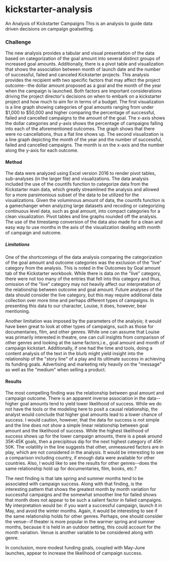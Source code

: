 # kickstarter-analysis
An Analysis of Kickstarter Campaigns 
This is an analysis to guide data driven decisions on campaign goalsetting.
### Challenge
The new analysis provides a tabular and visual presentation of the data based on categorization of the goal amount into several distinct groups of increased goal amounts.  Additionally, there is a pivot table and visualization that shows the association between month of launch date and the number of successful, failed and canceled Kickstarter projects.  This analysis provides the recipient with two specific factors that may affect the project outcome--the dollar amount proposed as a goal and the month of the year when the campaign is launched.  Both factors are important considerations driving the project director's decisions on when to embark on a kickstarter project and how much to aim for in terms of a budget.
The first visualization is a line graph showing categories of goal amounts ranging from under $1,000 to $50,000 and higher comparing the percentage of successful, failed and cancelled campaigns to the amount of the goal.  The x-axis shows the dollar categories and y-axis shows the percentage of campaigns falling into each of the aforementioned outcomes. The graph shows that there were no cancellations, thus a flat line shows up.
The second visualization is a line graph depicting the month of the year and the number of successful, failed and cancelled campaigns.  The month is on the x-axis and the number along the y-axis for each outcome.
#### Method
The data were analyzed using Excel version 2016 to render pivot tables, sub-analyses (in the larger file) and visualizations.  The data analysis included the use of the countifs function to categorize data from the Kickstarter main data, which greatly streamlined the analysis and allowed for a more parsimonious subset of the data to be utilized for the visualizations.  Given the voluminous amount of data, the countifs function is a gamechanger when analyzing large datasets and recoding or categorizing continuous level data, such as goal amount, into compact categories for a clean visualization.  Pivot tables and line graphs rounded off the analysis.  The use of the timestamp conversion of the data also made for a clean and easy way to use months in the axis of the visualization dealing with month of campaign and outcome.
##### Limitations
One of the shortcomings of the data analysis comparing the categorization of the goal amount and outcome categories was the exclusion of the "live" category from the analysis.  This is noted in the Outcomes by Goal amount tab of the Kickstarter workbook.  While there is data on the "live" category, there were not too many of the entries that fell into this category and thus, omission of the "live" category may not heavily affect our interpretation of the relationship between outcome and goal amount.  Future analyses of the data should consider the live category, but this may require additional data collection over more time and perhaps different types of campaigns.  In presenting this data to our character, Louise, it does, however, bear mentioning.

Another limitation was imposed by the parameters of the analysis; it would have been great to look at other types of campaigns, such as those for documentaries, film, and other genres.  While one can assume that Louise was primarily interested in theatre, one can cull insights from comparison of other genres and looking at the same factors,i.e., goal amount and month of campaign kickstart.  Additionally, if one had the time and tools, doing a content analysis of the text in the blurb might yield insight into the relationship of the "story line" of a play and its ultimate success in achieving its funding goals.  Advertising and marketing rely heavily on the "message" as well as the "medium" when selling a product.
#### Results
The most compelling finding was the relationship between goal amount and campaign outcome.  There is an apparent inverse association in the data--higher goal amounts tend to yield lower likelihood of success.  While we do not have the tools or the modeling here to posit a causal relationship, the analyst would conclude that higher goal amounts lead to a lower chance of success.  I would caution, however, that the data for success is not simple and the line does not show a simple linear relationship between goal amount and the likelihood of success.  While the highest likelihood of success shows up for the lower campaign amounts, there is a peak around 35K-45K goals, then a precipitous dip for the next highest category of 45K-50K.  The volatility in the line suggests that other, unmeasured factors are in play, which are not considered in the analysis.  It would be interesting to see a comparison including country, if enough data were available for other countries.  Also, I would like to see the results for other genres--does the same relationship hold up for documentaries, film, books, etc.?

The next finding is that late spring and summer months tend to be associated with campaign success.  Along with that finding, is the interesting pattern that shows the greatest month by month variation for successful campaigns and the somewhat smoother line for failed shows that month does not appear to be such a salient factor in failed campaigns.  My interpretation would be: if you want a successful campaign, launch it in May, and avoid the winter months.  Again, it would be interesting to see if the same relationship holds for other genres.  Perhaps, one should consider the venue--if theater is more popular in the warmer spring and summer months, because it is held in an outdoor setting, this could account for the month variation.  Venue is another variable to be considered along with genre.

In conclusion, more modest funding goals, coupled with May-June launches, appear to increase the likelihood of campaign success.


